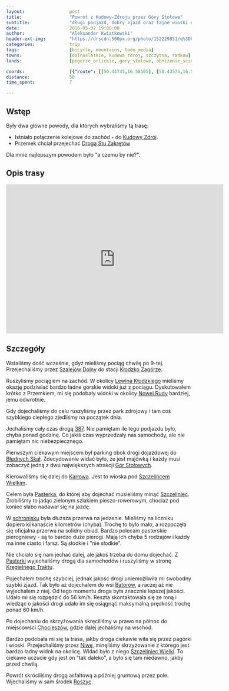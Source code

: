 ```yaml
---
layout:                 post
title:                  "Powrót z Kudowy-Zdroju przez Góry Stołowe"
subtitle:               "długi podjazd, dobry zjazd oraz fajne wioski na koniec"
date:                   2016-05-02 19:00:00
author:                 "Aleksander Kwiatkowski"
header-ext-img:         "https://drscdn.500px.org/photo/152229851/q%3D80_m%3D2000/d91e640d51cb32fc6d0bf4f1ffa458ec"
categories:             trip
tags:                   [bicycle, mountains, todo_media]
towns:                  [dolnoslaskie, kudowa_zdroj, szczytna, radkow]
lands:                  [pogorze_orlickie, gory_stolowe, obnizenie_scinawki, kotlina_klodzka]

coords:                 [{"route": [[50.44745,16.58105], [50.43575,16.58860], [50.42602,16.58723], [50.42405,16.60868], [50.42066,16.60508], [50.41727,16.60680], [50.41508,16.61332]], "type": "bicycle"}, {"route": [[50.43001,16.24519], [50.43608,16.23875], [50.44253,16.24184], [50.44581,16.25532], [50.45095,16.27849], [50.45177,16.29489], [50.45909,16.29952], [50.46423,16.31952], [50.46177,16.34587], [50.46341,16.34922], [50.47537,16.33763], [50.48307,16.32630], [50.48952,16.32862], [50.49367,16.32622], [50.48673,16.32879], [50.48684,16.33222], [50.48542,16.33042], [50.48843,16.34029], [50.48542,16.35128], [50.47384,16.35737], [50.46701,16.35548], [50.46204,16.37797], [50.45379,16.39557], [50.44417,16.41763], [50.44439,16.42089], [50.44849,16.42278], [50.44833,16.42681], [50.44510,16.43093], [50.44598,16.44938], [50.45215,16.46827], [50.44652,16.49753], [50.45281,16.49110], [50.45199,16.50689], [50.45357,16.52929], [50.45079,16.53230], [50.45084,16.54732], [50.44327,16.56646], [50.44942,16.56551], [50.44986,16.58152]], "type": "bicycle"}]
distance:               50
time_spent:             7

---
```


[wiki-droga-387]:             https://pl.wikipedia.org/wiki/Droga_wojew%C3%B3dzka_nr_387
[wiki-kregielny-trakt]:       https://pl.wikipedia.org/wiki/Kr%C4%99gielny_Trakt
[wiki-kudowa-zdroj]:          https://pl.wikipedia.org/wiki/Kudowa-Zdr%C3%B3j
[wiki-szalejow-dolny]:        https://pl.wikipedia.org/wiki/Szalej%C3%B3w_Dolny
[wiki-klodzko-zagorze]:       https://pl.wikipedia.org/wiki/K%C5%82odzko_Zag%C3%B3rze
[wiki-lewin-klodzki]:         https://pl.wikipedia.org/wiki/Lewin_K%C5%82odzki
[wiki-nowa-ruda]:             https://pl.wikipedia.org/wiki/Nowa_Ruda
[wiki-bledne-skaly]:          https://pl.wikipedia.org/wiki/B%C5%82%C4%99dne_Ska%C5%82y
[wiki-gory-stolowe]:          https://pl.wikipedia.org/wiki/G%C3%B3ry_Sto%C5%82owe
[wiki-karlow]:                https://pl.wikipedia.org/wiki/Kar%C5%82%C3%B3w
[wiki-szczeliniec-wielki]:    https://pl.wikipedia.org/wiki/Szczeliniec_Wielki
[wiki-schronisko-pasterka]:   https://pl.wikipedia.org/wiki/Schronisko_PTTK_%E2%80%9EPasterka%E2%80%9D
[wiki-pasterka]:              https://pl.wikipedia.org/wiki/Pasterka_(wojew%C3%B3dztwo_dolno%C5%9Bl%C4%85skie)
[wiki-batorow]:               https://pl.wikipedia.org/wiki/Bator%C3%B3w
[wiki-chocieszow]:            https://pl.wikipedia.org/wiki/Chociesz%C3%B3w
[wiki-niwa]:                  https://pl.wikipedia.org/wiki/Niwa_(wojew%C3%B3dztwo_dolno%C5%9Bl%C4%85skie)
[wiki-roszyce]:               https://pl.wikipedia.org/wiki/Roszyce

Wstęp
-----

Były dwa główne powody, dla których wybraliśmy tą trasę:

* Istniało połączenie kolejowe do zachód - do [Kudowy Zdrój][wiki-kudowa-zdroj].
* Przemek chciał przejechać [Drogą Stu Zakrętów][wiki-droga-387]

Dla mnie najlepszym powodem było "a czemu by nie?".

Opis trasy
----------

<iframe height='405' width='590' frameborder='0' allowtransparency='true' scrolling='no' src='https://www.strava.com/activities/563089957/embed/2c9c744f482d9c1ca6db9cdc012e11df45a3febc'></iframe>

Szczegóły
---------

Wstaliśmy dość wcześnie, gdyż mieliśmy pociąg chwilę po 9-tej. Przejechaliśmy
przez [Szalejów Dolny][wiki-szalejow-dolny] do stacji [Kłodzko Zagórze][wiki-klodzko-zagorze].

Ruszyliśmy pociągiem na zachód. W okolicy [Lewina Kłodzkiego][wiki-lewin-klodzki]
mieliśmy okazję podziwiać bardzo ładne górskie widoki już z pociągu. Dyskutowałem krótko
z Przemkiem, mi się podobały widoki w okolicy [Nowej Rudy][wiki-nowa-ruda] bardziej,
jemu odwrotnie.

Gdy dojechaliśmy do celu ruszyliśmy przez park zdrojowy i tam coś szybkiego
ciepłego zjedliśmy na początek dnia.

Jechaliśmy cały czas drogą [387][wiki-droga-387]. Nie pamiętam ile tego podjazdu było,
chyba ponad godzinę. Co jakiś czas wyprzedzały nas samochody, ale nie pamiętam
nic niebezpiecznego.

Pierwszym ciekawym miejscem był parking obok drogi dojazdowej do
[Błędnych Skał][wiki-bledne-skaly]. Zdecydowanie widać było, że jest majówką i każdy musi
zobaczyć jedną z dwu największych atrakcji [Gór Stołowych][wiki-gory-stolowe].

Kierowaliśmy się dalej do [Karłowa][wiki-karlow]. Jest to wioska pod
[Szczelińcem Wielkim][wiki-szczeliniec-wielki].

Celem była [Pasterka][wiki-schronisko-pasterka], do której aby dojechać
musieliśmy minąć [Szczeliniec][wiki-szczeliniec-wielki]. Zrobiliśmy to jadąc
zielonym szlakiem pieszo-rowerowym, chociaż pod koniec słabo nadawał się na
jazdę.

W [schronisku][wiki-schronisko-pasterka] była dłuższa przerwa na jedzenie.
Mieliśmy na liczniku dopiero kilkanaście kilometrów (chyba). Trochę to było mało, a
rozpoczęła się oficjalna przerwa na solidny obiad. Bardzo polecam pasterskie
pierogniewy - są to bardzo duże pierogi. Mają ich chyba 5 rodzajów i każdy
ma inne ciasto i farsz. Są słodkie i "nie słodkie".

Nie chciało się nam jechać dalej, ale jakoś trzeba do domu dojechać.
Z [Pasterki][wiki-pasterka] wyjechaliśmy drogą dla samochodów i ruszyliśmy
w stronę [Kręgielnego Traktu][wiki-kregielny-trakt].

Pojechałem trochę szybciej, jednak jakość drogi uniemożliwiła mi swobodny
szybki zjazd. Tak było aż dojechalem do wsi [Batorów][wiki-batorow], a raczej
aż nie wyjechałem z niej. Od tego momentu droga była znacznie lepszej jakości.
Udało mi się rozpędzić do 56 km/h. Reszta skontaktowała się ze mną i wiedząc
o jakości drogi udało im się osiągnąć maksymalną prędkość trochę ponad 60 km/h.

Po dojechaniu do skrzyżowania skręciliśmy w prawo na północ do miejscowści
[Chocieszów][wiki-chocieszow], gdzie dalej jechaliśmy na wschód.

Bardzo podobała mi się ta trasa, jakby droga ciekawie wiła się przez pagórki i
wioski. Przejechaliśmy przez [Niwę][wiki-niwa], minęliśmy
skrzyżowanie z którego jest bardzo ładny widok na okolicę. Widać było z niego
[Szczeliniec Wielki][wiki-szczeliniec-wielki]. To ciekawe uczucie gdy jest on
"tak daleko", a było się tam niedawno, jakby przed chwilą.

Powrót skróciliśmy drogą asfaltową a później gruntową przez pole. Wjechaliśmy
w sam środek [Roszyc][wiki-roszyce].
